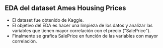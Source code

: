 ## EDA del dataset Ames Housing Prices
- El dataset fue obtenido de Kaggle.
- El objetivo del EDA es hacer una limpieza de los datos y analizar las variables que tienen mayor correlación con el precio ("SalePrice").
- Finalmente se grafica SalePrice en función de las variables con mayor correlación.

